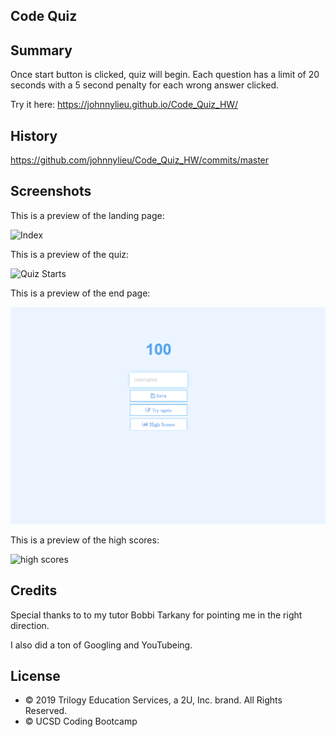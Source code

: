 ## Code Quiz

## Summary

Once start button is clicked, quiz will begin. Each question has a limit of 20 seconds with a 5 second penalty for each wrong answer clicked.

Try it here: https://johnnylieu.github.io/Code_Quiz_HW/

## History

https://github.com/johnnylieu/Code_Quiz_HW/commits/master

## Screenshots

This is a preview of the landing page:

![Index](index.bmp)

This is a preview of the quiz:

![Quiz Starts](game.bmp)

This is a preview of the end page:

![End of Quiz](end.bmp)

This is a preview of the high scores:

![high scores](highscores.bmp)

## Credits
Special thanks to to my tutor Bobbi Tarkany for pointing me in the right direction.

I also did a ton of Googling and YouTubeing.

## License
 
* © 2019 Trilogy Education Services, a 2U, Inc. brand. All Rights Reserved.
* © UCSD Coding Bootcamp
